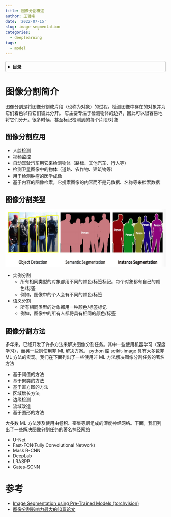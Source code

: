 ```yaml
---
title: 图像分割概述
author: 王哲峰
date: '2022-07-15'
slug: image-segmentation
categories:
  - deeplearning
tags:
  - model
---
```


<style>
details {
    border: 1px solid #aaa;
    border-radius: 4px;
    padding: .5em .5em 0;
}
summary {
    font-weight: bold;
    margin: -.5em -.5em 0;
    padding: .5em;
}
details[open] {
    padding: .5em;
}
details[open] summary {
    border-bottom: 1px solid #aaa;
    margin-bottom: .5em;
}
img {
    pointer-events: none;
}
</style>

<details><summary>目录</summary><p>

- [图像分割简介](#图像分割简介)
    - [图像分割应用](#图像分割应用)
    - [图像分割类型](#图像分割类型)
    - [图像分割方法](#图像分割方法)
- [参考](#参考)
</p></details><p></p>

# 图像分割简介

图像分割是将图像分割成片段（也称为对象）的过程。检测图像中存在的对象并为它们着色以将它们彼此分开。
它主要专注于检测物体的边界，因此可以很容易地将它们分开。很多时候，甚至标记检测到的每个片段/对象

## 图像分割应用

* 人脸检测
* 视频监控
* 自动驾驶汽车用它来检测物体（路标、其他汽车、行人等）
* 检测卫星图像中的物体（道路、农作物、建筑物等）
* 用于检测肿瘤的医学成像
* 基于内容的图像检索，它搜索图像的内容而不是元数据、名称等来检索数据

## 图像分割类型

![img](images/seg.png)

* 实例分割
    - 所有相同类型的对象都用不同的颜色/标签标记。每个对象都有自己的颜色/标签
    - 例如，图像中的个人会有不同的颜色/标签
* 语义分割
    - 所有相同类型的对象都用一种颜色/标签标记
    - 例如，图像中的所有人都将具有相同的颜色/标签

## 图像分割方法

多年来，已经开发了许多方法来解决图像分割任务。其中一些使用机器学习（深度学习），而另一些则使用非 ML 解决方案。
python 库 scikit-image 具有大多数非 ML 方法的实现。我们在下面列出了一些使用非 ML 方法解决图像分割任务的著名方法

* 基于阈值的方法
* 基于聚类的方法
* 基于直方图的方法
* 区域增长方法
* 边缘检测
* 流域改造
* 基于图形的方法

大多数 ML 方法涉及使用由卷积、密集等层组成的深度神经网络。下面，我们列出了一些解决图像分割任务的著名神经网络

* U-Net
* Fast-FCN(Fully Convolutional Network)
* Mask R-CNN
* DeepLab
* LRASPP
* Gates-SCNN




# 参考

* [Image Segmentation using Pre-Trained Models (torchvision)](https://coderzcolumn.com/tutorials/artificial-intelligence/pytorch-image-segmentation-using-pre-trained-models)
* [图像分割影响力最大的10篇论文](https://mp.weixin.qq.com/s/iF9oj0blS-alg--bZVUlGQ)
